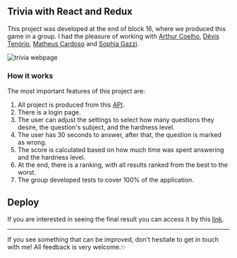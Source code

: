 ## Trivia with React and Redux

This project was developed at the end of block 16, where we produced this game in a group. I had the pleasure of working with [Arthur Coelho](https://www.linkedin.com/in/arthurccoelho/), [Dêvis Tenório](https://www.linkedin.com/in/d%C3%AAvis-coelho-ten%C3%B3rio-3a5a88231/), [Matheus Cardoso](https://www.linkedin.com/in/matheus-cardoso-314010a6/) and [Sophia Gazzi](https://www.linkedin.com/in/sophia-gazzi/).

![trivia webpage](https://user-images.githubusercontent.com/99998543/178617581-b2588dca-77f9-4bd2-ad3b-6003b4584f5e.gif)

### How it works
The most important features of this project are:
1. All project is produced from this [API](https://opentdb.com/api_config.php).
2. There is a login page.
3. The user can adjust the settings to select how many questions they desire, the question's subject, and the hardness level.
4. The user has 30 seconds to answer, after that, the question is marked as wrong.
5. The score is calculated based on how much time was spent answering and the hardness level.
6. At the end, there is a ranking, with all results ranked from the best to the worst.
7. The group developed tests to cover 100% of the application.

## Deploy

If you are interested in seeing the final result you can access it by this [link](https://trivia-react-redux-maysa-b.vercel.app/).

----------

If you see something that can be improved, don't hesitate to get in touch with me! All feedback is very welcome.:sparkles: